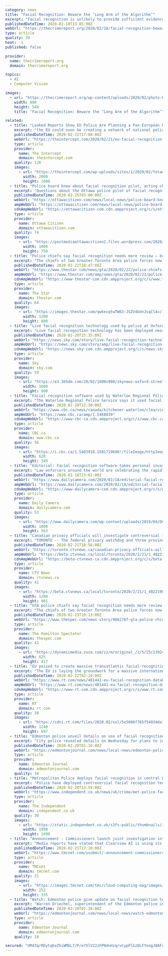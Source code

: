 ```yaml
---
category: news
title: "Facial Recognition: Beware the ‘Long Arm of the Algorithm’"
excerpt: "Facial recognition is unlikely to provide sufficient evidence to determine a guilty suspect in court without the intervention of human judgment, say two researchers from the United Kingdom. In a case study analyzing the South Wales Police Department’s automated facial recognition (AFR) pilot program called “AFR Locate,” found serious ..."
publishedDateTime: 2020-02-18T13:05:00Z
webUrl: "https://thecrimereport.org/2020/02/18/facial-recognition-beware-the-long-arm-of-the-algorithm/"
type: article
quality: 39
heat: -1
published: false

provider:
  name: thecrimereport.org
  domain: thecrimereport.org

topics:
  - AI
  - Computer Vision

images:
  - url: "https://thecrimereport.org/wp-content/uploads/2020/02/photo-by-Endstation-Jetzt.jpg"
    width: 800
    height: 549
    title: "Facial Recognition: Beware the ‘Long Arm of the Algorithm’"

related:
  - title: "Leaked Reports Show EU Police Are Planning a Pan-European Network of Facial Recognition Databases"
    excerpt: "the EU could soon be creating a network of national police facial recognition databases. A report drawn up by the national police forces of 10 EU member states, led by Austria, calls for the introduction of EU legislation to introduce and interconnect such databases in every member state. The report, which The Intercept obtained from a European ..."
    publishedDateTime: 2020-02-21T17:08:00Z
    webUrl: "https://theintercept.com/2020/02/21/eu-facial-recognition-database/"
    type: article
    provider:
      name: The Intercept
      domain: theintercept.com
    quality: 126
    images:
      - url: "https://theintercept.com/wp-uploads/sites/1/2020/02/YotamHadar_TheIntercept_EUv4-still-1582297909.jpg"
        width: 2000
        height: 1000
  - title: "Police board knew about facial recognition pilot, acting chair says"
    excerpt: "Questions about the Ottawa police pilot of facial recognition software continued to swirl Monday as two police board members questioned the force on what its plans were for the controversial technology amid the revelation that the board knew about the pilot. Indeed, acting chair Sandy Smallwood said that the board was informed of the pilot at ..."
    publishedDateTime: 2020-02-25T03:00:00Z
    webUrl: "https://ottawacitizen.com/news/local-news/police-board-knew-about-facial-recognition-pilot-acting-chair-says"
    ampWebUrl: "https://ottawacitizen.com/news/local-news/police-board-knew-about-facial-recognition-pilot-acting-chair-says/amp"
    cdnAmpWebUrl: "https://ottawacitizen-com.cdn.ampproject.org/c/s/ottawacitizen.com/news/local-news/police-board-knew-about-facial-recognition-pilot-acting-chair-says/amp"
    type: article
    provider:
      name: Ottawa Citizen
      domain: ottawacitizen.com
    quality: 74
    images:
      - url: "https://postmediaottawacitizen2.files.wordpress.com/2020/01/76459938-13306503-w-1.jpg"
        width: 1000
        height: 750
  - title: "Police chiefs say facial recognition needs more review — but cops should be able to use AI"
    excerpt: "The chiefs of two Greater Toronto Area police forces now slamming the brakes on the use of a contentious facial recognition tool admit the app should have undergone greater scrutiny before it was tested by their investigators. Clearview AI, a U.S.-based app providing an artificial intelligence-powered tool to law enforcement agencies ..."
    publishedDateTime: 2020-02-22T18:47:00Z
    webUrl: "https://www.thestar.com/news/gta/2020/02/22/police-chiefs-say-facial-recognition-needs-more-review-but-cops-should-be-able-to-use-ai.html"
    ampWebUrl: "https://www.thestar.com/amp/news/gta/2020/02/22/police-chiefs-say-facial-recognition-needs-more-review-but-cops-should-be-able-to-use-ai.html"
    cdnAmpWebUrl: "https://www-thestar-com.cdn.ampproject.org/c/s/www.thestar.com/amp/news/gta/2020/02/22/police-chiefs-say-facial-recognition-needs-more-review-but-cops-should-be-able-to-use-ai.html"
    type: article
    provider:
      name: The Star
      domain: thestar.com
    quality: 64
    images:
      - url: "https://images.thestar.com/qwkecqtwTW63-JSZV4bdnJsqCl4=/1200x800/smart/filters:cb(1582396914056)/https://www.thestar.com/content/dam/thestar/news/gta/2020/02/22/police-chiefs-say-facial-recognition-needs-more-review-but-cops-should-be-able-to-use-ai/afwpeelchief01.jpg"
        width: 1200
        height: 800
  - title: "Live facial recognition technology used by police at Oxford Circus"
    excerpt: "Live facial recognition technology has been deployed near Oxford Circus in London after an operational roll-out was announced last month. The van-mounted cameras were spotted at the busy location, which is popular with tourists, on Thursday morning. Image: The Met Police tweeted this to let people know It is believed to be the second time the ..."
    publishedDateTime: 2020-02-20T15:35:00Z
    webUrl: "https://news.sky.com/story/live-facial-recognition-technology-used-by-police-at-oxford-circus-11938683"
    ampWebUrl: "https://news.sky.com/story/amp/live-facial-recognition-technology-used-by-police-at-oxford-circus-11938683"
    cdnAmpWebUrl: "https://news-sky-com.cdn.ampproject.org/c/s/news.sky.com/story/amp/live-facial-recognition-technology-used-by-police-at-oxford-circus-11938683"
    type: article
    provider:
      name: Sky
      domain: sky.com
    quality: 59
    images:
      - url: "https://e3.365dm.com/20/02/1600x900/skynews-oxford-street-shoppers_4925640.jpg?20200220143955"
        width: 1600
        height: 900
  - title: "Facial recognition software used by Waterloo Regional Police Service in past"
    excerpt: "The Waterloo Regional Police Service says it used facial recognition technology 'on a very limited basis' in 2019, but Chief Bryan Larkin says it won't be used going forward until more is known about how it works and there's a policy in place for its use."
    publishedDateTime: 2020-02-20T12:30:00Z
    webUrl: "https://www.cbc.ca/news/canada/kitchener-waterloo/clearview-ai-facial-recognition-waterloo-regional-police-1.5468839"
    ampWebUrl: "https://www.cbc.ca/amp/1.5468839"
    cdnAmpWebUrl: "https://www-cbc-ca.cdn.ampproject.org/c/s/www.cbc.ca/amp/1.5468839"
    type: article
    provider:
      name: CBC.ca
      domain: www.cbc.ca
    quality: 56
    images:
      - url: "https://i.cbc.ca/1.5403918.1581719698!/fileImage/httpImage/image.JPG_gen/derivatives/16x9_620/china-security.JPG"
        width: 620
        height: 349
  - title: "Editorial: Facial recognition software takes personal invasion into a new dimension"
    excerpt: "Law enforcers around the world are celebrating the rapidly expanding potential of facial recognition software to help them catch criminals faster and solve long-dormant cases. Such capabilities in the right hands could reap enormous public safety dividends. But in the wrong hands, an entirely new dimension in crime, extortion and mayhem could ..."
    publishedDateTime: 2020-02-18T23:02:00Z
    webUrl: "https://www.dailycamera.com/2020/02/18/editorial-facial-recognition-software-takes-personal-invasion-into-a-new-dimension/"
    ampWebUrl: "https://www.dailycamera.com/2020/02/18/editorial-facial-recognition-software-takes-personal-invasion-into-a-new-dimension/amp/"
    cdnAmpWebUrl: "https://www-dailycamera-com.cdn.ampproject.org/c/s/www.dailycamera.com/2020/02/18/editorial-facial-recognition-software-takes-personal-invasion-into-a-new-dimension/amp/"
    type: article
    provider:
      name: Daily Camera
      domain: dailycamera.com
    quality: 53
    images:
      - url: "https://www.dailycamera.com/wp-content/uploads/2019/04/DC-backupimage-1000x563.jpg"
        width: 1000
        height: 563
  - title: "Canadian privacy officials will investigate controversial facial recognition tool used by Toronto police"
    excerpt: "TORONTO -- The federal privacy watchdog and three provincial ombudsmen have announced an investigation into the controversial facial recognition software used by several police services, including Toronto. “The investigation was initiated in the wake of numerous media reports that have raised questions and concerns about whether the company ..."
    publishedDateTime: 2020-02-21T18:56:00Z
    webUrl: "https://toronto.ctvnews.ca/canadian-privacy-officials-will-investigate-controversial-facial-recognition-tool-used-by-toronto-police-1.4822198"
    ampWebUrl: "https://beta.ctvnews.ca/local/toronto/2020/2/21/1_4822198.html"
    cdnAmpWebUrl: "https://beta-ctvnews-ca.cdn.ampproject.org/c/s/beta.ctvnews.ca/local/toronto/2020/2/21/1_4822198.html"
    type: article
    provider:
      name: CTV News
      domain: ctvnews.ca
    quality: 42
    images:
      - url: "https://beta.ctvnews.ca/local/toronto/2020/2/21/1_4822198/_jcr_content/root/responsivegrid/image.coreimg.jpg"
        width: 1280
        height: 901
  - title: "GTA police chiefs say facial recognition needs more review — but cops should be able to use AI"
    excerpt: "The chiefs of two Greater Toronto Area police forces now slamming the brakes on the use of a contentious facial recognition tool admit the app should have undergone greater scrutiny before it was tested by their investigators. Clearview AI, a U.S.-based app providing an artificial intelligence-powered tool to law enforcement agencies ..."
    publishedDateTime: 2020-02-23T19:13:00Z
    webUrl: "https://www.thespec.com/news-story/9862787-gta-police-chiefs-say-facial-recognition-needs-more-review-but-cops-should-be-able-to-use-ai/"
    type: article
    provider:
      name: The Hamilton Spectator
      domain: thespec.com
    quality: 42
    images:
      - url: "https://dynamicmedia.zuza.com/zz/m/original_/2/5/25c13924-d942-4127-ab5c-876b462a3e14/B881053350Z.1_20200223131813_000_GI7SUH6U.4-0_Super_Portrait.jpg"
        width: 625
        height: 417
  - title: "EU poised to create massive transatlantic facial-recognition database, link with US"
    excerpt: "The EU is laying the groundwork for a massive international facial recognition database that may someday hook into the one maintained by the US, according to leaked internal documents. National police forces of 10 EU member states are calling for a legal framework to create a massive system of interlinked facial recognition databases “as ..."
    publishedDateTime: 2020-02-22T02:24:00Z
    webUrl: "https://www.rt.com/news/481441-eu-facial-recognition-database-surveillance/"
    ampWebUrl: "https://www.rt.com/news/481441-eu-facial-recognition-database-surveillance/amp/"
    cdnAmpWebUrl: "https://www-rt-com.cdn.ampproject.org/c/s/www.rt.com/news/481441-eu-facial-recognition-database-surveillance/amp/"
    type: article
    provider:
      name: RT
      domain: rt.com
    quality: 38
    images:
      - url: "https://cdni.rt.com/files/2020.02/xxl/5e5086f785f54034da19d85a.JPG"
        width: 1240
        height: 697
  - title: "Edmonton police unveil details on use of facial recognition technology"
    excerpt: "City police revealed details on Wednesday for plans to implement facial recognition technology to match suspects from crime scenes with known offenders. Internal discussions began a couple of years ago to use the technology and have ramped up in the last couple of months, said Warren Driechel, superintendent of the Edmonton police informatics ..."
    publishedDateTime: 2020-02-20T01:16:00Z
    webUrl: "https://edmontonjournal.com/news/local-news/edmonton-police-unveil-details-on-use-of-facial-recognition-technology"
    type: article
    provider:
      name: Edmonton Journal
      domain: edmontonjournal.com
    quality: 34
  - title: "Metropolitan Police deploys facial recognition in central London with two hours’ warning"
    excerpt: "Police have deployed controversial facial recognition technology in central London with just two hours' notice, sparking privacy concerns. The Metropolitan Police installed a live facial recognition (LFR) camera at Oxford Circus, a highly-trafficked area ..."
    publishedDateTime: 2020-02-20T13:59:00Z
    webUrl: "https://www.independent.co.uk/news/uk/crime/met-police-facial-recognition-technology-city-westminster-a9346831.html"
    type: article
    provider:
      name: The Independent
      domain: independent.co.uk
    quality: 30
    images:
      - url: "https://static.independent.co.uk/s3fs-public/thumbnails/image/2019/07/09/13/facialrecognition-ban.jpg"
        width: 1998
        height: 1499
  - title: "Announcement - Commissioners launch joint investigation into Clearview AI amid growing concerns over use of facial recognition technology"
    excerpt: "Media reports have stated that Clearview AI is using its technology to collect images and make facial recognition available to law enforcement for the purposes of identifying individuals. The company has also claimed to be providing its services to financial institutions. The four privacy regulators will examine whether the organization's ..."
    publishedDateTime: 2020-02-21T17:10:00Z
    webUrl: "https://www.tmcnet.com/usubmit/-announcement-commissioners-launch-joint-investigation-into-clearview-ai-/2020/02/21/9102220.htm"
    type: article
    provider:
      name: TMCnet
      domain: tmcnet.com
    quality: 21
    images:
      - url: "https://images.tmcnet.com/tmc/cloud-computing-mag/images/cloud-computing-0515-cover.jpg"
        width: 252
        height: 335
  - title: "Watch: Edmonton police give update on facial recognition technology"
    excerpt: "Warren Driechel, superintendent of the Edmonton police informatics division, and Devin Laforce, superintendent of the Edmonton police investigative support, provided an update Wednesday on a project assessing and engaging in a facial recognition solution for the police service. The technology hasn’t been implemented yet as EPS is still ..."
    publishedDateTime: 2020-02-20T01:38:00Z
    webUrl: "https://edmontonjournal.com/news/local-news/watch-edmonton-police-update-on-facial-recognition-technology"
    type: article
    provider:
      name: Edmonton Journal
      domain: edmontonjournal.com
    quality: 19

secured: "UM43qrRDytqEeZhiWMbL7/P/e7XlV22zFPNdnHzqrvCypPlGzDLFYnogJ8AFch4vBDJgerR5XoDcAv2LQ9OwtiqkRy/bF+of2bOhgbUEPvpYLPldUMOFlpRGdnPX0YuNrSWS/UKPhWg2YQjW4Lg07EhShNRrWD0BZvOO4gGcFwPKoglXKNJze8OssMREGKGn5jUFaBNYTUeYbOzoHKQI2TGBt2gWvM6VCAKEuXi/B5JTzq697GgbEX4kCvU9n+nqUjT4Whu4wjbqlIw8EPTanoaq1IA25IYdGusdeoRpfwgZAPh/0kwrZF2nJtmhNF2tbvCLxWf8+IMJvZbv3zbyngy9CpF5dirrMJk3kfxjJxhbd0kyluumA6o1vg8nI/4QD4BUEQHeQcOzuOnO4UTrHm4XaEnnNcrZITJB7klMrSAR1nyKN14q4IyrZDokpXOq2UMp5IjYX+Zw3mgd4R7yjelS96jLgLve7FrTW1Pzq/E=;2lPSYVoyz9xID8Fg7ePdPQ=="
---
```


